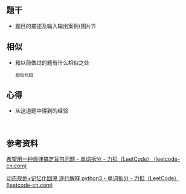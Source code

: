 ## 题干

* 题目的描述及输入输出案例(图片?)



## 相似

* 和以前做过的题有什么相似之处

  ```
  相似代码
  ```

  

## 心得

* 从这道题中得到的经验

​	



## 参考资料

[希望用一种规律搞定背包问题 - 单词拆分 - 力扣（LeetCode） (leetcode-cn.com)](https://leetcode-cn.com/problems/word-break/solution/xi-wang-yong-yi-chong-gui-lu-gao-ding-bei-bao-we-4/)

[动态规划+记忆化回溯 逐行解释 python3 - 单词拆分 - 力扣（LeetCode） (leetcode-cn.com)](https://leetcode-cn.com/problems/word-break/solution/dong-tai-gui-hua-ji-yi-hua-hui-su-zhu-xing-jie-shi/)